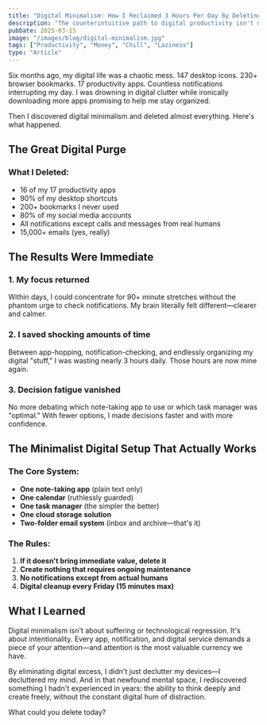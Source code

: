 ```yaml
---
title: "Digital Minimalism: How I Reclaimed 3 Hours Per Day By Deleting Almost Everything"
description: "The counterintuitive path to digital productivity isn't more apps—it's fewer."
pubDate: 2025-03-15
image: "/images/blog/digital-minimalism.jpg"
tags: ["Productivity", "Money", "Chill", "Laziness"]
type: "Article"
---
```


Six months ago, my digital life was a chaotic mess. 147 desktop icons. 230+ browser bookmarks. 17 productivity apps. Countless notifications interrupting my day. I was drowning in digital clutter while ironically downloading more apps promising to help me stay organized.

Then I discovered digital minimalism and deleted almost everything. Here's what happened.

## The Great Digital Purge

### What I Deleted:
- 16 of my 17 productivity apps
- 90% of my desktop shortcuts
- 200+ bookmarks I never used
- 80% of my social media accounts
- All notifications except calls and messages from real humans
- 15,000+ emails (yes, really)

## The Results Were Immediate

### 1. My focus returned
Within days, I could concentrate for 90+ minute stretches without the phantom urge to check notifications. My brain literally felt different—clearer and calmer.

### 2. I saved shocking amounts of time
Between app-hopping, notification-checking, and endlessly organizing my digital "stuff," I was wasting nearly 3 hours daily. Those hours are now mine again.

### 3. Decision fatigue vanished
No more debating which note-taking app to use or which task manager was "optimal." With fewer options, I made decisions faster and with more confidence.

## The Minimalist Digital Setup That Actually Works

### The Core System:
- **One note-taking app** (plain text only)
- **One calendar** (ruthlessly guarded)
- **One task manager** (the simpler the better)
- **One cloud storage solution**
- **Two-folder email system** (inbox and archive—that's it)

### The Rules:
1. **If it doesn't bring immediate value, delete it**
2. **Create nothing that requires ongoing maintenance**
3. **No notifications except from actual humans**
4. **Digital cleanup every Friday (15 minutes max)**

## What I Learned

Digital minimalism isn't about suffering or technological regression. It's about intentionality. Every app, notification, and digital service demands a piece of your attention—and attention is the most valuable currency we have.

By eliminating digital excess, I didn't just declutter my devices—I decluttered my mind. And in that newfound mental space, I rediscovered something I hadn't experienced in years: the ability to think deeply and create freely, without the constant digital hum of distraction.

What could you delete today?